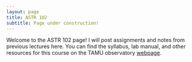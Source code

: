 ```yaml
---
layout: page
title: ASTR 102
subtitle: Page under construction!
---
```


Welcome to the ASTR 102 page! I will post assignments and notes from previous lectures here. You can find the syllabus, lab manual, and other resources for this course on the TAMU observatory [webpage](http://observatory.tamu.edu/courses/observational/).
